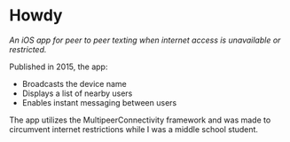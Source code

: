 # Howdy 

*An iOS app for peer to peer texting when internet access is unavailable or restricted.*

Published in 2015, the app:

 - Broadcasts the device name
 - Displays a list of nearby users
 - Enables instant messaging between users

The app utilizes the MultipeerConnectivity framework and was made to circumvent internet restrictions while I was a middle school student.
